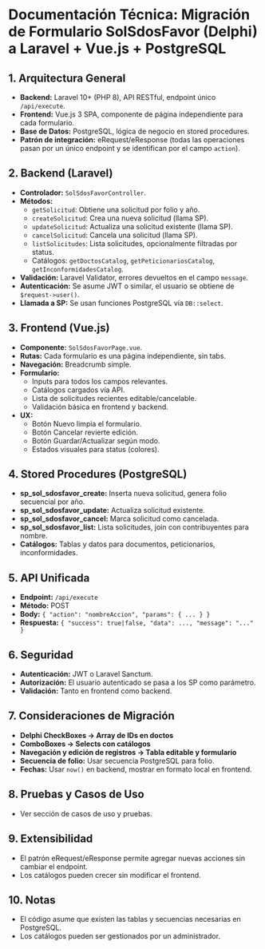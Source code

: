 # Documentación Técnica: Migración de Formulario SolSdosFavor (Delphi) a Laravel + Vue.js + PostgreSQL

## 1. Arquitectura General
- **Backend:** Laravel 10+ (PHP 8), API RESTful, endpoint único `/api/execute`.
- **Frontend:** Vue.js 3 SPA, componente de página independiente para cada formulario.
- **Base de Datos:** PostgreSQL, lógica de negocio en stored procedures.
- **Patrón de integración:** eRequest/eResponse (todas las operaciones pasan por un único endpoint y se identifican por el campo `action`).

## 2. Backend (Laravel)
- **Controlador:** `SolSdosFavorController`.
- **Métodos:**
  - `getSolicitud`: Obtiene una solicitud por folio y año.
  - `createSolicitud`: Crea una nueva solicitud (llama SP).
  - `updateSolicitud`: Actualiza una solicitud existente (llama SP).
  - `cancelSolicitud`: Cancela una solicitud (llama SP).
  - `listSolicitudes`: Lista solicitudes, opcionalmente filtradas por status.
  - Catálogos: `getDoctosCatalog`, `getPeticionariosCatalog`, `getInconformidadesCatalog`.
- **Validación:** Laravel Validator, errores devueltos en el campo `message`.
- **Autenticación:** Se asume JWT o similar, el usuario se obtiene de `$request->user()`.
- **Llamada a SP:** Se usan funciones PostgreSQL vía `DB::select`.

## 3. Frontend (Vue.js)
- **Componente:** `SolSdosFavorPage.vue`.
- **Rutas:** Cada formulario es una página independiente, sin tabs.
- **Navegación:** Breadcrumb simple.
- **Formulario:**
  - Inputs para todos los campos relevantes.
  - Catálogos cargados vía API.
  - Lista de solicitudes recientes editable/cancelable.
  - Validación básica en frontend y backend.
- **UX:**
  - Botón Nuevo limpia el formulario.
  - Botón Cancelar revierte edición.
  - Botón Guardar/Actualizar según modo.
  - Estados visuales para status (colores).

## 4. Stored Procedures (PostgreSQL)
- **sp_sol_sdosfavor_create:** Inserta nueva solicitud, genera folio secuencial por año.
- **sp_sol_sdosfavor_update:** Actualiza solicitud existente.
- **sp_sol_sdosfavor_cancel:** Marca solicitud como cancelada.
- **sp_sol_sdosfavor_list:** Lista solicitudes, join con contribuyentes para nombre.
- **Catálogos:** Tablas y datos para documentos, peticionarios, inconformidades.

## 5. API Unificada
- **Endpoint:** `/api/execute`
- **Método:** POST
- **Body:** `{ "action": "nombreAccion", "params": { ... } }`
- **Respuesta:** `{ "success": true|false, "data": ..., "message": "..." }`

## 6. Seguridad
- **Autenticación:** JWT o Laravel Sanctum.
- **Autorización:** El usuario autenticado se pasa a los SP como parámetro.
- **Validación:** Tanto en frontend como backend.

## 7. Consideraciones de Migración
- **Delphi CheckBoxes → Array de IDs en doctos**
- **ComboBoxes → Selects con catálogos**
- **Navegación y edición de registros → Tabla editable y formulario**
- **Secuencia de folio:** Usar secuencia PostgreSQL para folio.
- **Fechas:** Usar `now()` en backend, mostrar en formato local en frontend.

## 8. Pruebas y Casos de Uso
- Ver sección de casos de uso y pruebas.

## 9. Extensibilidad
- El patrón eRequest/eResponse permite agregar nuevas acciones sin cambiar el endpoint.
- Los catálogos pueden crecer sin modificar el frontend.

## 10. Notas
- El código asume que existen las tablas y secuencias necesarias en PostgreSQL.
- Los catálogos pueden ser gestionados por un administrador.
